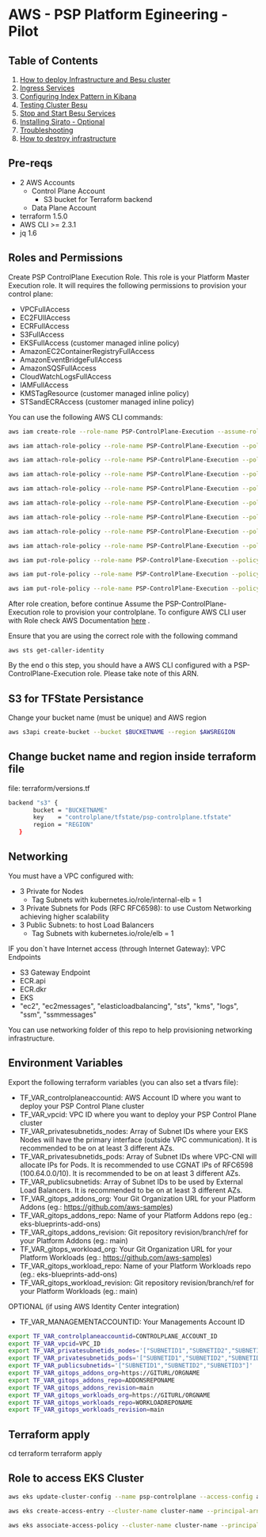 # AWS - PSP Platform Egineering - Pilot

## Table of Contents

1. [How to deploy Infrastructure and Besu cluster](#how-to-deploy)
1. [Ingress Services](#ingress-services)
1. [Configuring Index Pattern in Kibana](#configuring-index-pattern-in-kibana)
1. [Testing Cluster Besu](#testing-cluster-besu)
1. [Stop and Start Besu Services](#stop-and-start-besu)
1. [Installing Sirato - Optional](#installing-sirato---optional)
1. [Troubleshooting](#troubleshooting)
1. [How to destroy infrastructure](#how-to-destroy)

## Pre-reqs
- 2 AWS Accounts
    - Control Plane Account
        - S3 bucket for Terraform backend
    - Data Plane Account
- terraform 1.5.0
- AWS CLI >= 2.3.1
- jq 1.6

## Roles and Permissions
Create PSP ControlPlane Execution Role. This role is your Platform Master Execution role. It will requires the following permissions to provision your control plane:

- VPCFullAccess
- EC2FUllAccess
- ECRFullAccess
- S3FullAccess
- EKSFullAccess (customer managed inline policy)
- AmazonEC2ContainerRegistryFullAccess
- AmazonEventBridgeFullAccess
- AmazonSQSFullAccess
- CloudWatchLogsFullAccess
- IAMFullAccess
- KMSTagResource (customer managed inline policy)
- STSandECRAccess (customer managed inline policy)

You can use the following AWS CLI commands:

```bash
aws iam create-role --role-name PSP-ControlPlane-Execution --assume-role-policy-document '{"Version":"2012-10-17","Statement":[{"Effect":"Allow","Principal":{"AWS":"arn:aws:iam::$CONTROLPLANE_ACCOUNT_ID:root"},"Action":"sts:AssumeRole"}]}'
```

```bash
aws iam attach-role-policy --role-name PSP-ControlPlane-Execution --policy-arn arn:aws:iam::aws:policy/AmazonVPCFullAccess
```

```bash
aws iam attach-role-policy --role-name PSP-ControlPlane-Execution --policy-arn arn:aws:iam::aws:policy/IAMFullAccess
```

```bash
aws iam attach-role-policy --role-name PSP-ControlPlane-Execution --policy-arn arn:aws:iam::aws:policy/CloudWatchLogsFullAccess
```

```bash
aws iam attach-role-policy --role-name PSP-ControlPlane-Execution --policy-arn arn:aws:iam::aws:policy/AmazonEC2ContainerRegistryFullAccess
```

```bash
aws iam attach-role-policy --role-name PSP-ControlPlane-Execution --policy-arn arn:aws:iam::aws:policy/AmazonEventBridgeFullAccess
```

```bash
aws iam attach-role-policy --role-name PSP-ControlPlane-Execution --policy-arn arn:aws:iam::aws:policy/AmazonEC2FullAccess
```

```bash
aws iam attach-role-policy --role-name PSP-ControlPlane-Execution --policy-arn arn:aws:iam::aws:policy/AmazonS3FullAccess
```

```bash
aws iam attach-role-policy --role-name PSP-ControlPlane-Execution --policy-arn arn:aws:iam::aws:policy/AmazonSQSFullAccess
```

```bash
aws iam put-role-policy --role-name PSP-ControlPlane-Execution --policy-name AmazonEKSFullAccess --policy-document '{"Version":"2012-10-17","Statement":[{"Effect":"Allow","Action":["eks:*"],"Resource":["*"]}]}'
```

```bash
aws iam put-role-policy --role-name PSP-ControlPlane-Execution --policy-name AmazonKMSFullAccess --policy-document '{"Version":"2012-10-17","Statement":[{"Effect":"Allow","Action":["kms:*"],"Resource":["*"]}]}'
```

```bash
aws iam put-role-policy --role-name PSP-ControlPlane-Execution --policy-name STSandECR --policy-document '{"Version":"2012-10-17","Statement":[{"Effect":"Allow","Action":["ecr-public:GetAuthorizationToken","sts:GetServiceBearerToken"],"Resource":["*"]}]}'
```

After role creation, before continue Assume the PSP-ControlPlane-Execution role to provision your controlplane. To configure AWS CLI user with Role check AWS Documentation [here](https://docs.aws.amazon.com/cli/v1/userguide/cli-configure-role.html) .

Ensure that you are using the correct role with the following command
```
aws sts get-caller-identity
```

By the end o this step, you should have a AWS CLI configured with a PSP-ControlPlane-Execution role. Please take note of this ARN.


## S3 for TFState Persistance
Change your bucket name (must be unique) and AWS region
```bash
aws s3api create-bucket --bucket $BUCKETNAME --region $AWSREGION
```
## Change bucket name and region inside terraform file 
file: terraform/versions.tf

```bash
backend "s3" {
       bucket = "BUCKETNAME"
       key    = "controlplane/tfstate/psp-controlplane.tfstate"
       region = "REGION"
   }
```


## Networking
You must have a VPC configured with:
- 3 Private for Nodes
    - Tag Subnets with kubernetes.io/role/internal-elb = 1
- 3 Private Subnets for Pods (RFC RFC6598): to use Custom Networking achieving higher scalability
- 3 Public Subnets: to host Load Balancers
    - Tag Subnets with kubernetes.io/role/elb = 1

IF you don`t have Internet access (through Internet Gateway): VPC Endpoints
- S3 Gateway Endpoint
- ECR.api
- ECR.dkr
- EKS
- "ec2", "ec2messages", "elasticloadbalancing", "sts", "kms", "logs", "ssm", "ssmmessages"

You can use networking folder of this repo to help provisioning networking infrastructure.


## Environment Variables
Export the following terraform variables (you can also set a tfvars file):

- TF_VAR_controlplaneaccountid: AWS Account ID where you want to deploy your PSP Control Plane cluster
- TF_VAR_vpcid: VPC ID where you want to deploy your PSP Control Plane cluster
- TF_VAR_privatesubnetids_nodes: Array of Subnet IDs where your EKS Nodes will have the primary interface (outside VPC communication). It is recommended to be on at least 3 different AZs.
- TF_VAR_privatesubnetids_pods: Array of Subnet IDs where VPC-CNI will allocate IPs for Pods. It is recommended to use CGNAT IPs of RFC6598 (100.64.0.0/10). It is recommended to be on at least 3 different AZs.
- TF_VAR_publicsubnetids: Array of Subnet IDs to be used by External Load Balancers. It is recommended to be on at least 3 different AZs.
- TF_VAR_gitops_addons_org: Your Git Organization URL for your Platform Addons (eg.: https://github.com/aws-samples)
- TF_VAR_gitops_addons_repo: Name of your Platform Addons repo (eg.: eks-blueprints-add-ons)
- TF_VAR_gitops_addons_revision: Git repository revision/branch/ref for your Platform Addons (eg.: main)
- TF_VAR_gitops_workload_org: Your Git Organization URL for your Platform Workloads (eg.: https://github.com/aws-samples)
- TF_VAR_gitops_workload_repo: Name of your Platform Workloads repo (eg.: eks-blueprints-add-ons)
- TF_VAR_gitops_workload_revision: Git repository revision/branch/ref for your Platform Workloads (eg.: main)

OPTIONAL (if using AWS Identity Center integration)
- TF_VAR_MANAGEMENTACCOUNTID: Your Managements Account ID

```bash
export TF_VAR_controlplaneaccountid=CONTROLPLANE_ACCOUNT_ID
export TF_VAR_vpcid=VPC_ID
export TF_VAR_privatesubnetids_nodes='["SUBNETID1","SUBNETID2","SUBNETID3"]'
export TF_VAR_privatesubnetids_pods='["SUBNETID1","SUBNETID2","SUBNETID3"]'
export TF_VAR_publicsubnetids='["SUBNETID1","SUBNETID2","SUBNETID3"]'
export TF_VAR_gitops_addons_org=https://GITURL/ORGNAME
export TF_VAR_gitops_addons_repo=ADDONSREPONAME
export TF_VAR_gitops_addons_revision=main
export TF_VAR_gitops_workloads_org=https://GITURL/ORGNAME
export TF_VAR_gitops_workloads_repo=WORKLOADREPONAME
export TF_VAR_gitops_workloads_revision=main
```

## Terraform apply
cd terraform 
terraform apply

## Role to access EKS Cluster
```bash
aws eks update-cluster-config --name psp-controlplane --access-config authenticationMode=API_AND_CONFIG_MAP
```

```bash
aws eks create-access-entry --cluster-name cluster-name --principal-arn arn:aws:iam::accountID:role/role-name --kubernetes-groups masters
```

```bash
aws eks associate-access-policy --cluster-name cluster-name --principal-arn arn:aws:iam::accountID:role/iam-principal-arn --policy-arn arn:aws:eks::aws:cluster-access-policy/AmazonEKSClusterAdminPolicy --access-scope type=cluster 
```


<!-- 3. Create Cluster Admin Role and Cluster Operator Role
    If you miss this configurations, start by Roles folder
    OPTIONAL: You can also use AWS Identity Center to create permission sets for Admin Role and Cluster Operator Role. Check SSO folder for examples. -->
<!-- ### Create Control Plane Role in the Control Plane Account with the following permission
GitHubAction-AssumeRoleWithAction
-EKS FullAdmin
-S3 Put,List
-ECR FullAdmin
-EC2 FullAdmin
-VPC FullAdmin


### Create Control Plane Role in the Control Plane Account with the following permission
GitHubAction-AssumeRoleWithAction
-EKS FullAdmin
-S3 Put,List
-ECR FullAdmin
-EC2 FullAdmin
-VPC FullAdmin -->


